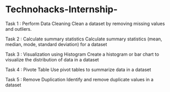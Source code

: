 # Technohacks-Internship-

Task 1 : Perform Data Cleaning
Clean a dataset by removing missing values
and outliers.


Task 2 : Calculate summary statistics
Calculate summary statistics (mean, median,
mode, standard deviation) for a dataset

Task 3 : Visualization using Histogram
Create a histogram or bar chart to visualize
the distribution of data in a dataset

Task 4 : Pivote Table
Use pivot tables to summarize data in a
dataset


Task 5 : Remove Duplication
Identify and remove duplicate values in a
dataset

